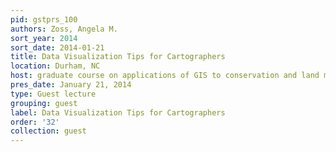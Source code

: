 ```yaml
---
pid: gstprs_100
authors: Zoss, Angela M.
sort_year: 2014
sort_date: 2014-01-21
title: Data Visualization Tips for Cartographers
location: Durham, NC
host: graduate course on applications of GIS to conservation and land management
pres_date: January 21, 2014
type: Guest lecture
grouping: guest
label: Data Visualization Tips for Cartographers
order: '32'
collection: guest
---
```

